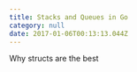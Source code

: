 ```yaml
---
title: Stacks and Queues in Go
category: null
date: 2017-01-06T00:13:13.044Z
---
```


Why structs are the best